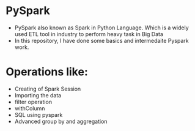 # PySpark
* PySpark also known as Spark in Python Language. Which is a widely used ETL tool in industry to perform heavy task in Big Data
* In this repository, I have done some basics and intermedaite Pyspark work.
# Operations like:
* Creating of Spark Session
* Importing the data 
* filter operation
* withColumn 
* SQL using pyspark 
* Advanced group by and aggregation
